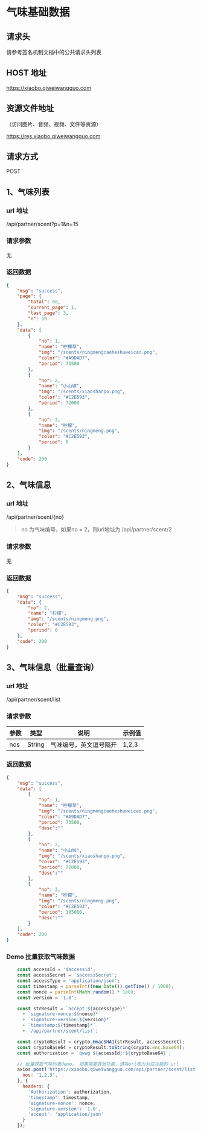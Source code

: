 # 气味基础数据

## 请求头

请参考签名机制文档中的公共请求头列表

## HOST 地址

https://xiaobo.qiweiwangguo.com

## 资源文件地址

（访问图片、音频、视频、文件等资源）

https://res.xiaobo.qiweiwangguo.com

## 请求方式

POST

## 1、气味列表

### url 地址

/api/partner/scent?p=1&n=15

### 请求参数

无

### 返回数据

```json
{
    "msg": "success",
    "page": {
        "total": 68,
        "current_page": 1,
        "last_page": 3,
        "n": 10
    },
    "data": [
        {
            "no": 1,
            "name": "柠檬草",
            "img": "/scents/ningmengcaoheshuweicao.png",
            "color": "#A9DAD7",
            "period": 73500
        },
        {
            "no": 2,
            "name": "小山坡",
            "img": "/scents/xiaoshanpo.png",
            "color": "#C2E593",
            "period": 72000
        },
        {
            "no": 3,
            "name": "柠檬",
            "img": "/scents/ningmeng.png",
            "color": "#C2E593",
            "period": 0
        }
    ],
    "code": 200
}
```

## 2、气味信息

### url 地址

/api/partner/scent/{no}

> no 为气味编号，如果no = 2，则url地址为   /api/partner/scent/2
>

### 请求参数

无

### 返回数据

```json
{
    "msg": "success",
    "data": {
        "no": 2,
        "name": "柠檬",
        "img": "/scents/ningmeng.png",
        "color": "#C2E593",
        "period": 0
    },
    "code": 200
}
```

## 3、气味信息（批量查询）

### url 地址

/api/partner/scent/list

### 请求参数

| 参数 | 类型 | 说明 | 示例值 |
| --- | --- | --- | --- |
| nos | String | 气味编号，英文逗号隔开 | 1,2,3 |

### 返回数据

```json
{
    "msg": "success",
    "data": [
        {
            "no": 1,
            "name": "柠檬草",
            "img": "/scents/ningmengcaoheshuweicao.png",
            "color": "#A9DAD7",
            "period": 73500,
            "desc":""
        },
        {
            "no": 2,
            "name": "小山坡",
            "img": "/scents/xiaoshanpo.png",
            "color": "#C2E593",
            "period": 72000,
            "desc":""
        },
        {
            "no": 3,
            "name": "柠檬",
            "img": "/scents/ningmeng.png",
            "color": "#C2E593",
            "period": 105000,
            "desc":""
        }
    ],
    "code": 200
}
```

### Demo 批量获取气味数据
```javascript
    const accessId = '$accessid';
    const accessSecret = '$accessSecret';
    const accessType = 'application/json';
    const timestamp = parseInt((new Date()).getTime() / 1000);
    const nonce = parseInt(Math.random() * 1e8);
    const version = '1.0';

    const strResult = `accept:${accessType}*`
      + `signature-nonce:${nonce}*`
      + `signature-version:${version}*`
      + `timestamp:${timestamp}*`
      + `/api/partner/scent/list`;

    const cryptoResult = crypto.HmacSHA1(strResult, accessSecret);
    const cryptoBase64 = cryptoResult.toString(crypto.enc.Base64);
    const authorization = `qwwg ${accessId}:${cryptoBase64}`;

    // 批量获取气味列表demo。 如果需要其他功能，请将url改为对应功能的 url
    axios.post('https://xiaobo.qiweiwangguo.com/api/partner/scent/list', {
      nos: '1,2,3',
    }, {
      headers: {
        'Authorization': authorization,
        'timestamp': timestamp,
        'signature-nonce': nonce,
        'signature-version': '1.0',
        'accept': 'application/json'
      }
    });

```

